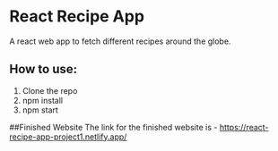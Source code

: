# React Recipe App
A react web app to fetch different recipes around the globe.

## How to use:
1. Clone the repo
1. npm install
1. npm start

##Finished Website
The link for the finished website is -  https://react-recipe-app-project1.netlify.app/
